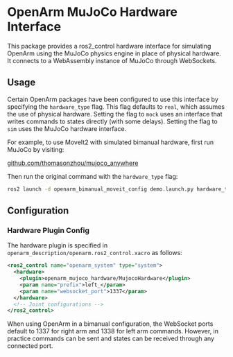 # OpenArm MuJoCo Hardware Interface

This package provides a ros2_control hardware interface for simulating OpenArm using the MuJoCo physics engine in place of physical hardware. It connects to a WebAssembly instance of MuJoCo through WebSockets.

## Usage

Certain OpenArm packages have been configured to use this interface by specifying the `hardware_type` flag. 
This flag defaults to `real`, which assumes the use of physical hardware.
Setting the flag to `mock` uses an interface that writes commands to states directly (with some delays).
Setting the flag to `sim` uses the MuJoCo hardware interface.


For example, to use MoveIt2 with simulated bimanual hardware, first run MuJoCo by visiting:

[github.com/thomasonzhou/mujoco_anywhere](https://github.com/thomasonzhou/mujoco_anywhere)

Then run the original command with the `hardware_type` flag:
```sh
ros2 launch -d openarm_bimanual_moveit_config demo.launch.py hardware_type:=sim
```


## Configuration

### Hardware Plugin Config

The hardware plugin is specified in `openarm_description/openarm.ros2_control.xacro` as follows:

```xml
<ros2_control name="openarm_system" type="system">
  <hardware>
    <plugin>openarm_mujoco_hardware/MujocoHardware</plugin>
    <param name="prefix">left_</param>
    <param name="websocket_port">1337</param>
  </hardware>
  <!-- Joint configurations -->
</ros2_control>
```

When using OpenArm in a bimanual configuration, the WebSocket ports default to 1337 for right arm and 1338 for left arm commands. However, in practice commands can be sent and states can be received through any connected port.
